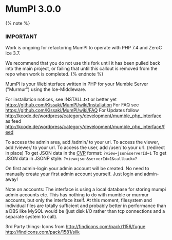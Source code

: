 # MumPI 3.0.0

{% note %}
### IMPORTANT
 
Work is ongoing for refactoring MumPI to operate with PHP 7.4 and ZeroC Ice 3.7.
 
We recommend that you do not use this fork until it has been pulled back into the main project, or failing that until this callout is removed from the repo when work is completed.
{% endnote %}

MumPI is your Webinterface written in PHP for your Mumble Server ("Murmur") using the Ice-Middleware.

For installation notices, see INSTALL.txt or better yet https://github.com/Kissaki/MumPI/wiki/Installation
For FAQ see https://github.com/Kissaki/MumPI/wiki/FAQ
For Updates follow http://kcode.de/wordpress/category/development/mumble_php_interface as feed http://kcode.de/wordpress/category/development/mumble_php_interface/feed

To access the admin area, add /admin/ to your url.
To access the viewer, add /viewer/ to your url.
To access the user, add /user/ to your url. (redirect in place)
To get JSON data in the [CVP](http://wiki.mumble.info/wiki/Channel_Viewer_Protocol) format: `?view=json&serverId=1`
To get JSON data in JSONP style: `?view=json&serverId=1&callback=?`

On first admin-login your admin account will be created. No need to manually create your first admin account yourself. Just login and admin-away!


Note on accounts:
The interface is using a local database for storing mumpi admin accounts etc.
This has nothing to do with mumble or murmur accounts, but only the interface itself.
At this moment, filesystem and individual files are totally sufficient and probably better in performance than a DBS like MySQL would be (just disk I/O rather than tcp connections and a separate system to call).


3rd Party things:
Icons from
http://findicons.com/pack/1156/fugue
http://findicons.com/pack/1581/silk
